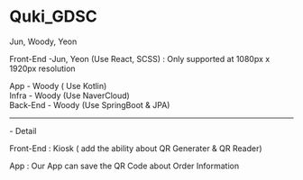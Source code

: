 # Quki_GDSC
Jun, Woody, Yeon 

Front-End -Jun, Yeon (Use React, SCSS) : Only supported at 1080px x 1920px resolution

App - Woody ( Use Kotlin) <br/>
Infra - Woody (Use NaverCloud) <br/>
Back-End - Woody (Use SpringBoot & JPA) <br/>




<hr/>
- Detail 

Front-End : Kiosk ( add the ability about QR Generater & QR Reader)

App : Our App can save the QR Code about Order Information
